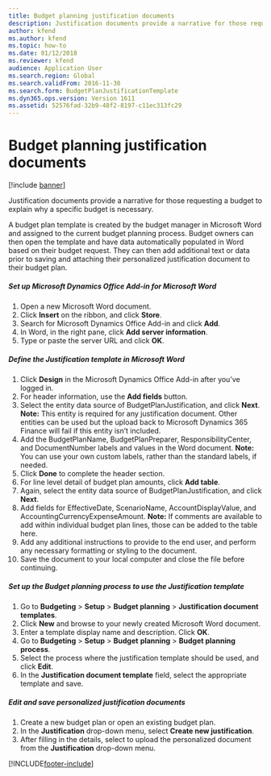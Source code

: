 ```yaml
---
title: Budget planning justification documents
description: Justification documents provide a narrative for those requesting a budget to explain why a specific budget is necessary.
author: kfend
ms.author: kfend
ms.topic: how-to
ms.date: 01/12/2018
ms.reviewer: kfend
audience: Application User
ms.search.region: Global
ms.search.validFrom: 2016-11-30
ms.search.form: BudgetPlanJustificationTemplate
ms.dyn365.ops.version: Version 1611
ms.assetid: 52576fad-32b9-48f2-8197-c11ec313fc29
---
```


# Budget planning justification documents

[!include [banner](../includes/banner.md)]

Justification documents provide a narrative for those requesting a budget to explain why a specific budget is necessary. 

A budget plan template is created by the budget manager in Microsoft Word and assigned to the current budget planning process. Budget owners can then open the template and have data automatically populated in Word based on their budget request. They can then add additional text or data prior to saving and attaching their personalized justification document to their budget plan.

##### Set up Microsoft Dynamics Office Add-in for Microsoft Word

1.  Open a new Microsoft Word document.
2.  Click **Insert** on the ribbon, and click **Store**.
3.  Search for Microsoft Dynamics Office Add-in and click **Add**.
4.  In Word, in the right pane, click **Add server information**.
5.  Type or paste the server URL and click **OK**.

##### Define the Justification template in Microsoft Word

1.  Click **Design** in the Microsoft Dynamics Office Add-in after you’ve logged in.
2.  For header information, use the **Add fields** button.
3.  Select the entity data source of BudgetPlanJustification, and click **Next**. **Note:** This entity is required for any justification document. Other entities can be used but the upload back to Microsoft Dynamics 365 Finance will fail if this entity isn’t included.
4.  Add the BudgetPlanName, BudgetPlanPreparer, ResponsibilityCenter, and DocumentNumber labels and values in the Word document. **Note:** You can use your own custom labels, rather than the standard labels, if needed.
5.  Click **Done** to complete the header section.
6.  For line level detail of budget plan amounts, click **Add table**.
7.  Again, select the entity data source of BudgetPlanJustification, and click **Next**.
8.  Add fields for EffectiveDate, ScenarioName, AccountDisplayValue, and AccountingCurrencyExpenseAmount. **Note:** If comments are available to add within individual budget plan lines, those can be added to the table here.
9.  Add any additional instructions to provide to the end user, and perform any necessary formatting or styling to the document.
10. Save the document to your local computer and close the file before continuing.

##### Set up the Budget planning process to use the Justification template

1.  Go to **Budgeting** &gt; **Setup** &gt; **Budget planning** &gt; **Justification document templates**.
2.  Click **New** and browse to your newly created Microsoft Word document.
3.  Enter a template display name and description. Click **OK**.
4.  Go to **Budgeting** &gt; **Setup** &gt; **Budget** **planning** &gt; **Budget planning process**.
5.  Select the process where the justification template should be used, and click **Edit**.
6.  In the **Justification document template** field, select the appropriate template and save.

##### Edit and save personalized justification documents

1.  Create a new budget plan or open an existing budget plan.
2.  In the **Justification** drop-down menu, select **Create new justification**.
3.  After filling in the details, select to upload the personalized document from the **Justification** drop-down menu.






[!INCLUDE[footer-include](../../includes/footer-banner.md)]
